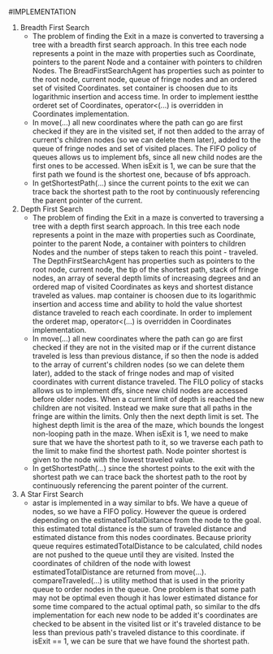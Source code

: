 #IMPLEMENTATION
1. Breadth First Search
    - The problem of finding the Exit in a maze is converted to traversing a tree with a breadth first search approach. In this tree each node represents a point in the maze with properties such as Coordinate, pointers to the parent Node and a container with pointers to children Nodes. The BreadFirstSearchAgent has properties such as pointer to the root node, current node, queue of fringe nodes and an ordered set of visited Coordinates. set container is choosen due to its logarithmic insertion and access time. In order to implement iestthe orderet set of Coordinates, operator<(...) is overridden in Coordinates implementation.
    - In move(...) all new coordinates where the path can go are first checked if they are in the visited set, if not then added to the array of current's children nodes (so we can delete them later), added to the queue of fringe nodes and set of visited places. The FIFO policy of queues allows us to implement bfs, since all new child nodes are the first ones to be accessed. When isExit is 1, we can be sure that the first path we found is the shortest one, because of bfs approach.
    - In getShortestPath(...) since the current points to the exit we can trace back the shortest path to the root by continuously referencing the parent pointer of the current.
2. Depth First Search
    - The problem of finding the Exit in a maze is converted to traversing a tree with a depth first search approach. In this tree each node represents a point in the maze with properties such as Coordinate, pointer to the parent Node, a container with pointers to children Nodes and the number of steps taken to reach this point - traveled. The DepthFirstSearchAgent has properties such as pointers to the root node, current node, the tip of the shortest path, stack of fringe nodes, an array of several depth limits of increasing degrees and an ordered map of visited Coordinates as keys and shortest distance traveled as values. map container is choosen due to its logarithmic insertion and access time and ability to hold the value shortest distance traveled to reach each coordinate. In order to implement the orderet map, operator<(...) is overridden in Coordinates implementation.
    - In move(...) all new coordinates where the path can go are first checked if they are not in the visited map or if the current distance traveled is less than previous distance, if so then the node is added to the array of current's children nodes (so we can delete them later), added to the stack of fringe nodes and map of visited coordinates with current distance traveled. The FILO policy of stacks allows us to implement dfs, since new child nodes are accessed before older nodes. When a current limit of depth is reached the new children are not visited. Instead we make sure that all paths in the fringe are within the limits. Only then the next depth limit is set. The highest depth limit is the area of the maze, which bounds the longest non-looping path in the maze. When isExit is 1, we need to make sure that we have the shortest path to it, so we traverse each path to the limit to make find the shortest path. Node pointer shortest is given to the node with the lowest traveled value.
    - In getShortestPath(...) since the shortest points to the exit with the shortest path we can trace back the shortest path to the root by continuously referencing the parent pointer of the current.
3. A Star First Search
    - astar is implemented in a way similar to bfs. We have a queue of nodes, so we have a FIFO policy. However the queue is ordered depending on the estimatedTotalDistance from the node to the goal. this estimated total distance is the sum of traveled distance and estimated distance from this nodes coordinates. Because priority queue requires estimatedTotalDistance to be calculated, child nodes are not pushed to the queue until they are visited. Insted the coordinates of children of the node with lowest estimatedTotalDistance are returned from move(...). compareTraveled(...) is utility method that is used in the priority queue to order nodes in the queue. One problem is that some path may not be optimal even though it has lower estimated distance for some time compared to the actual optimal path, so similar to the dfs implementation for each new node to be added it's coordinates are checked to be absent in the visited list or it's traveled distance to be less than previous path's traveled distance to this coordinate. if isExit == 1, we can be sure that we have found the shortest path.

    